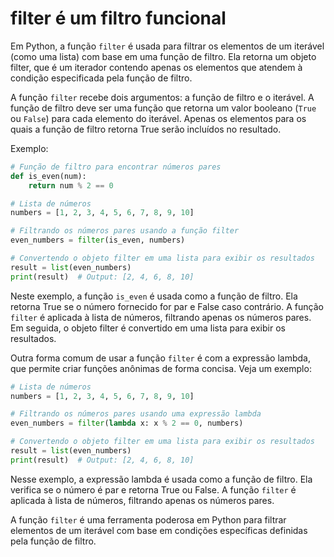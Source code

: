 # filter é um filtro funcional

Em Python, a função `filter` é usada para filtrar os elementos de um iterável (como uma lista) com base em uma função de filtro. Ela retorna um objeto filter, que é um iterador contendo apenas os elementos que atendem à condição especificada pela função de filtro.

A função `filter` recebe dois argumentos: a função de filtro e o iterável. A função de filtro deve ser uma função que retorna um valor booleano (`True` ou `False`) para cada elemento do iterável. Apenas os elementos para os quais a função de filtro retorna True serão incluídos no resultado.

Exemplo:
```python
# Função de filtro para encontrar números pares
def is_even(num):
    return num % 2 == 0

# Lista de números
numbers = [1, 2, 3, 4, 5, 6, 7, 8, 9, 10]

# Filtrando os números pares usando a função filter
even_numbers = filter(is_even, numbers)

# Convertendo o objeto filter em uma lista para exibir os resultados
result = list(even_numbers)
print(result)  # Output: [2, 4, 6, 8, 10]
```

Neste exemplo, a função `is_even` é usada como a função de filtro. Ela retorna True se o número fornecido for par e False caso contrário. A função `filter` é aplicada à lista de números, filtrando apenas os números pares. Em seguida, o objeto filter é convertido em uma lista para exibir os resultados.

Outra forma comum de usar a função `filter` é com a expressão lambda, que permite criar funções anônimas de forma concisa. Veja um exemplo:

```python
# Lista de números
numbers = [1, 2, 3, 4, 5, 6, 7, 8, 9, 10]

# Filtrando os números pares usando uma expressão lambda
even_numbers = filter(lambda x: x % 2 == 0, numbers)

# Convertendo o objeto filter em uma lista para exibir os resultados
result = list(even_numbers)
print(result)  # Output: [2, 4, 6, 8, 10]
```

Nesse exemplo, a expressão lambda é usada como a função de filtro. Ela verifica se o número é par e retorna True ou False. A função `filter` é aplicada à lista de números, filtrando apenas os números pares.

A função `filter` é uma ferramenta poderosa em Python para filtrar elementos de um iterável com base em condições específicas definidas pela função de filtro.
